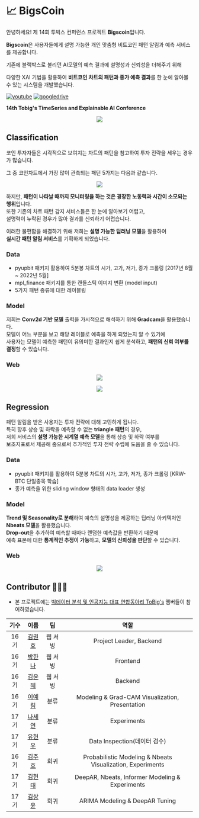 # 📈 BigsCoin  
안녕하세요! 제 14회 투빅스 컨퍼런스 프로젝트 **Bigscoin**입니다.    

**Bigscoin**은 사용자들에게 설명 가능한 개인 맞춤형 비트코인 패턴 알림과 예측 서비스를 제공합니다.  

기존에 블랙박스로 불리던 AI모델의 예측 결과에 설명성과 신뢰성을 더해주기 위해  

다양한 XAI 기법을 활용하여 **비트코인 차트의 패턴과 종가 예측 결과**를 한 눈에 알아볼 수 있는 시스템을 개발했습니다.  


[![youtube](https://img.shields.io/badge/Youtube-Link-red)]()
[![googledrive](https://img.shields.io/badge/report-Link-lightgrey)](https://drive.google.com/file/d/1w7ov8lgjOV22OMeGq2u-d8g2qvclc-WQ/view?usp=sharing)
<br>  

**14th Tobig's TimeSeries and Explainable AI Conference**  

<p align="center"><img src="https://user-images.githubusercontent.com/72960666/179309070-5bd34ff4-0d45-4dca-89d3-207c59c07161.png"></p>


## Classification
코인 투자자들은 시각적으로 보여지는 차트의 패턴을 참고하여 투자 전략을 세우는 경우가 많습니다. 

그 중 코인차트에서 가장 많이 관측되는 패턴 5가지는 다음과 같습니다.
<p align="center"><img src="https://user-images.githubusercontent.com/72960666/179292406-5e47a37c-cb4c-41a5-894f-b15d8ddb5e5d.png"></p>

하지만, **패턴이 나타날 때까지 모니터링을 하는 것은 굉장한 노동력과 시간이 소모되는 행위**입니다.  
또한 기존의 차트 패턴 감지 서비스들은 한 눈에 알아보기 어렵고,  
설명력이 누락된 경우가 많아 결과를 신뢰하기 어렵습니다.  

이러한 불편함을 해결하기 위해 저희는 **설명 가능한 딥러닝 모델**을 활용하여  
**실시간 패턴 알림 서비스**를 기획하게 되었습니다.  

### Data   
- pyupbit 패키지 활용하여 5분봉 차트의 시가, 고가, 저가, 종가 크롤링 [2017년 8월 ~ 2022년 5월]  
- mpl_finance 패키지를 통한 캔들스틱 이미지 변환 (model input)  
- 5가지 패턴 종류에 대한 레이블링

### Model  
저희는 **Conv2d 기반 모델** 출력을 가시적으로 해석하기 위해 **Gradcam**을 활용했습니다.  
모델이 어느 부분을 보고 해당 레이블로 예측을 하게 되었는지 알 수 있기에   
사용자는 모델이 예측한 패턴이 유의미한 결과인지 쉽게 분석하고, **패턴의 신뢰 여부를 결정**할 수 있습니다.  

### Web 
<p align="center"><img src="https://user-images.githubusercontent.com/72960666/179319379-4b9be555-b059-49f2-9a0d-884b5e462401.png"></p>
<p align="center"><img src="https://user-images.githubusercontent.com/72960666/179319381-31e7d716-de2b-43ad-ba0b-85f7dceb89d5.png"></p>

## Regression
패턴 알림을 받은 사용자는 투자 전략에 대해 고민하게 됩니다.  
특히 향후 상승 및 하락을 예측할 수 없는 **triangle 패턴**의 경우,  
저희 서비스의 **설명 가능한 시계열 예측 모델**을 통해 상승 및 하락 여부를  
보조지표로서 제공해 줌으로써 추가적인 투자 전략 수립에 도움을 줄 수 있습니다.  

### Data   
- pyupbit 패키지를 활용하여 5분봉 차트의 시가, 고가, 저가, 종가 크롤링 [KRW-BTC 단일종목 학습]  
- 종가 예측을 위한 sliding window 형태의 data loader 생성  

### Model  
**Trend 및 Seasonality로 분해**하여 예측의 설명성을 제공하는 딥러닝 아키텍처인 **Nbeats 모델**을 활용했습니다.  
**Drop-out**을 추가하여 예측할 때마다 랜덤한 예측값을 반환하기 때문에  
예측 표본에 대한 **통계적인 추정이 가능**하고, **모델의 신뢰성을 판단**할 수 있습니다.  

### Web  
<p align="center"><img src = "https://user-images.githubusercontent.com/72960666/179319371-873b11e9-87bf-4cd2-88eb-654994356918.png"></p>


## Contributor 🧑‍🤝‍🧑

- 본 프로젝트에는 [빅데이터 분석 및 인공지능 대표 연합동아리 ToBig's](http://www.datamarket.kr/xe/) 멤버들이 참여하였습니다.

|기수|이름|팀|역할|
|:-----:|:-----:|:-----:|:-----:|
|16기|[김권호](https://github.com/kkhv)|웹 서빙|Project Leader, Backend|
|16기|[박한나](https://github.com/hanna56)|웹 서빙|Frontend|
|16기|[김윤혜](https://github.com/yoonene)|웹 서빙|Backend|
|16기|[이예림](https://github.com/YerimLee00)|분류|Modeling & Grad-CAM Visualization, Presentation|
|17기|[나세연](https://github.com/seyeonrha)|분류|Experiments|
|17기|[유현우](https://github.com/yhw4343)|분류|Data Inspection(데이터 검수)|
|16기|[김주호](https://github.com/Jooho-Git)|회귀|Probabilistic Modeling & Nbeats Visualization, Experiments|
|17기|[김현태](https://github.com/hyuntai97)|회귀|DeepAR, Nbeats, Informer Modeling & Experiments|
|17기|[김상윤](https://github.com/tkddbs0411)|회귀|ARIMA Modeling & DeepAR Tuning|

